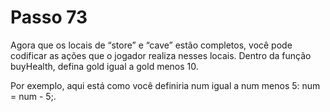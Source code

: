 # Passo 73

Agora que os locais de “store” e “cave” estão completos, você pode codificar as ações que o jogador realiza nesses locais. Dentro da função buyHealth, defina gold igual a gold menos 10.

Por exemplo, aqui está como você definiria num igual a num menos 5: num = num - 5;.